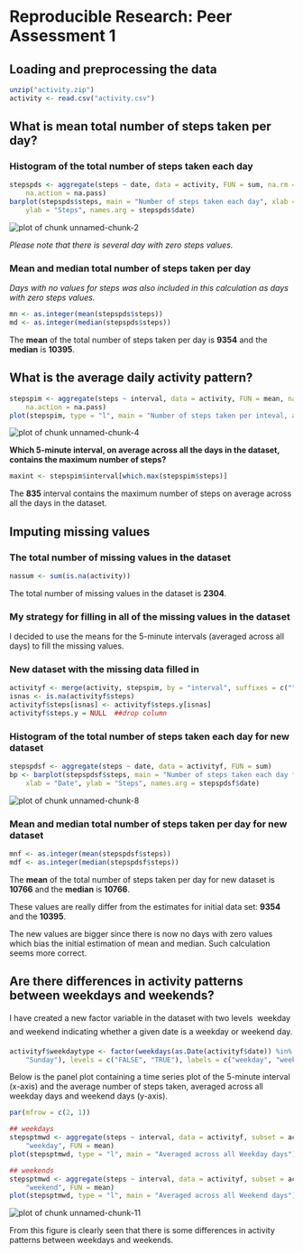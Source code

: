 # Reproducible Research: Peer Assessment 1


## Loading and preprocessing the data


```r
unzip("activity.zip")
activity <- read.csv("activity.csv")
```

## What is mean total number of steps taken per day?

### Histogram of the total number of steps taken each day

```r
stepspds <- aggregate(steps ~ date, data = activity, FUN = sum, na.rm = TRUE, 
    na.action = na.pass)
barplot(stepspds$steps, main = "Number of steps taken each day", xlab = "Date", 
    ylab = "Steps", names.arg = stepspds$date)
```

![plot of chunk unnamed-chunk-2](figure/unnamed-chunk-2.png) 

_Please note that there is several day with zero steps values._

### Mean and median total number of steps taken per day
_Days with no values for steps was also included in this calculation as days with zero steps values._

```r
mn <- as.integer(mean(stepspds$steps))
md <- as.integer(median(stepspds$steps))
```

The __mean__ of the total number of steps taken per day is __9354__ and the __median__ is __10395__.

## What is the average daily activity pattern?

```r
stepspim <- aggregate(steps ~ interval, data = activity, FUN = mean, na.rm = TRUE, 
    na.action = na.pass)
plot(stepspim, type = "l", main = "Number of steps taken per inteval, averaged across all days")
```

![plot of chunk unnamed-chunk-4](figure/unnamed-chunk-4.png) 


__Which 5-minute interval, on average across all the days in the dataset, contains the maximum number of steps?__

```r
maxint <- stepspim$interval[which.max(stepspim$steps)]
```

The __835__ interval contains the maximum number of steps on average across all the days in the dataset.

## Imputing missing values

### The total number of missing values in the dataset 

```r
nassum <- sum(is.na(activity))
```

The total number of missing values in the dataset is __2304__. 

### My strategy for filling in all of the missing values in the dataset

I decided to use the means for the 5-minute intervals (averaged across all days) to  fill the missing values.

### New dataset with the missing data filled in

```r
activityf <- merge(activity, stepspim, by = "interval", suffixes = c("", ".y"))
isnas <- is.na(activityf$steps)
activityf$steps[isnas] <- activityf$steps.y[isnas]
activityf$steps.y = NULL  ##drop column
```


### Histogram of the total number of steps taken each day for new dataset 

```r
stepspdsf <- aggregate(steps ~ date, data = activityf, FUN = sum)
bp <- barplot(stepspdsf$steps, main = "Number of steps taken each day for new dataset", 
    xlab = "Date", ylab = "Steps", names.arg = stepspdsf$date)
```

![plot of chunk unnamed-chunk-8](figure/unnamed-chunk-8.png) 


### Mean and median total number of steps taken per day for new dataset

```r
mnf <- as.integer(mean(stepspdsf$steps))
mdf <- as.integer(median(stepspdsf$steps))
```

The __mean__ of the total number of steps taken per day for new dataset is __10766__ and the __median__ is __10766__.

These values are really differ from the estimates for initial data set: __9354__ and the __10395__.

The new values are bigger since there is now no days with zero values which bias the initial estimation of mean and median. Such calculation seems more correct.

## Are there differences in activity patterns between weekdays and weekends?
I have created a new factor variable in the dataset with two levels  weekday and weekend indicating whether a given date is a weekday or weekend day.

```r
activityf$weekdaytype <- factor(weekdays(as.Date(activityf$date)) %in% c("Saturday", 
    "Sunday"), levels = c("FALSE", "TRUE"), labels = c("weekday", "weekend"))
```


Below is the panel plot containing a time series plot of the 5-minute interval (x-axis) and the average number of steps taken, averaged across all weekday days and weekend days (y-axis).

```r
par(mfrow = c(2, 1))

## weekdays
stepsptmwd <- aggregate(steps ~ interval, data = activityf, subset = activityf$weekdaytype == 
    "weekday", FUN = mean)
plot(stepsptmwd, type = "l", main = "Averaged across all Weekday days")

## weekends
stepsptmwd <- aggregate(steps ~ interval, data = activityf, subset = activityf$weekdaytype == 
    "weekend", FUN = mean)
plot(stepsptmwd, type = "l", main = "Averaged across all Weekend days")
```

![plot of chunk unnamed-chunk-11](figure/unnamed-chunk-11.png) 

From this figure is clearly seen that there is some differences in activity patterns between weekdays and weekends.

